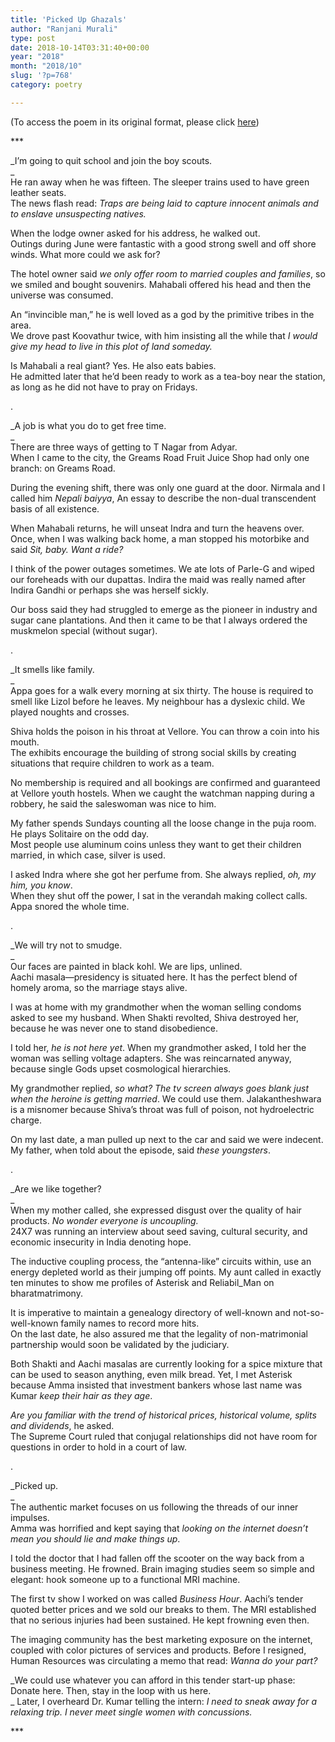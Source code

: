```yaml
---
title: 'Picked Up Ghazals'
author: "Ranjani Murali"
type: post
date: 2018-10-14T03:31:40+00:00
year: "2018"
month: "2018/10"
slug: '?p=768'
category: poetry

---
```

(To access the poem in its original format, please click [here][1])

\***

_I’m going to quit school and join the boy scouts.  
_  
He ran away when he was fifteen. The sleeper trains used to have green leather seats.  
The news flash read: _Traps are being laid to capture innocent animals and to enslave unsuspecting natives._ 

When the lodge owner asked for his address, he walked out.  
Outings during June were fantastic with a good strong swell and off shore winds. What more could we ask for? 

The hotel owner said _we only offer room to married couples and families_, so we smiled and bought souvenirs. Mahabali offered his head and then the universe was consumed. 

An &#8220;invincible man,&#8221; he is well loved as a god by the primitive tribes in the area.  
We drove past Koovathur twice, with him insisting all the while that _I would give my head to live in this plot of land someday._ 

Is Mahabali a real giant? Yes. He also eats babies.  
He admitted later that he’d been ready to work as a tea-boy near the station, as long as he did not have to pray on Fridays. 

.

_A job is what you do to get free time.  
_  
There are three ways of getting to T Nagar from Adyar.  
When I came to the city, the Greams Road Fruit Juice Shop had only one branch: on Greams Road. 

During the evening shift, there was only one guard at the door. Nirmala and I called him _Nepali baiyya_, An essay to describe the non-dual transcendent basis of all existence. 

When Mahabali returns, he will unseat Indra and turn the heavens over.  
Once, when I was walking back home, a man stopped his motorbike and said _Sit, baby. Want a ride?_ 

I think of the power outages sometimes. We ate lots of Parle-G and wiped our foreheads with our dupattas. Indira the maid was really named after Indira Gandhi or perhaps she was herself sickly. 

Our boss said they had struggled to emerge as the pioneer in industry and sugar cane plantations. And then it came to be that I always ordered the muskmelon special (without sugar). 

.

_It smells like family.  
_  
Appa goes for a walk every morning at six thirty. The house is required to smell like Lizol before he leaves. My neighbour has a dyslexic child. We played noughts and crosses. 

Shiva holds the poison in his throat at Vellore. You can throw a coin into his mouth.  
The exhibits encourage the building of strong social skills by creating situations that require children to work as a team. 

No membership is required and all bookings are confirmed and guaranteed at Vellore youth hostels. When we caught the watchman napping during a robbery, he said the saleswoman was nice to him. 

My father spends Sundays counting all the loose change in the puja room. He plays Solitaire on the odd day.  
Most people use aluminum coins unless they want to get their children married, in which case, silver is used. 

I asked Indra where she got her perfume from. She always replied, _oh, my him, you know_.  
When they shut off the power, I sat in the verandah making collect calls. Appa snored the whole time. 

. 

_We will try not to smudge.  
_  
Our faces are painted in black kohl. We are lips, unlined.  
Aachi masala—presidency is situated here. It has the perfect blend of homely aroma, so the marriage stays alive. 

I was at home with my grandmother when the woman selling condoms asked to see my husband. When Shakti revolted, Shiva destroyed her, because he was never one to stand disobedience. 

I told her, _he is not here yet_. When my grandmother asked, I told her the woman was selling voltage adapters. She was reincarnated anyway, because single Gods upset cosmological hierarchies. 

My grandmother replied, _so what? The tv screen always goes blank just when the heroine is getting married_. We could use them. Jalakantheshwara is a misnomer because Shiva’s throat was full of poison, not hydroelectric charge. 

On my last date, a man pulled up next to the car and said we were indecent. My father, when told about the episode, said _these youngsters_. 

.

_Are we like together?  
_  
When my mother called, she expressed disgust over the quality of hair products. _No wonder everyone is uncoupling._  
24X7 was running an interview about seed saving, cultural security, and economic insecurity in India denoting hope. 

The inductive coupling process, the &#8220;antenna-like&#8221; circuits within, use an energy depleted world as their jumping off points. My aunt called in exactly ten minutes to show me profiles of Asterisk and Reliabil_Man on bharatmatrimony. 

It is imperative to maintain a genealogy directory of well-known and not-so-well-known family names to record more hits.  
On the last date, he also assured me that the legality of non-matrimonial partnership would soon be validated by the judiciary. 

Both Shakti and Aachi masalas are currently looking for a spice mixture that can be used to season anything, even milk bread. Yet, I met Asterisk because Amma insisted that investment bankers whose last name was Kumar _keep their hair as they age_. 

_Are you familiar with the trend of historical prices, historical volume, splits and dividends_, he asked.  
The Supreme Court ruled that conjugal relationships did not have room for questions in order to hold in a court of law. 

. 

_Picked up.  
_  
The authentic market focuses on us following the threads of our inner impulses.  
Amma was horrified and kept saying that _looking on the internet doesn’t mean you should lie and make things up_. 

I told the doctor that I had fallen off the scooter on the way back from a business meeting. He frowned. Brain imaging studies seem so simple and elegant: hook someone up to a functional MRI machine. 

The first tv show I worked on was called _Business Hour_. Aachi’s tender quoted better prices and we sold our breaks to them. The MRI established that no serious injuries had been sustained. He kept frowning even then. 

The imaging community has the best marketing exposure on the internet, coupled with color pictures of services and products. Before I resigned, Human Resources was circulating a memo that read: _Wanna do your part?_ 

_We could use whatever you can afford in this tender start-up phase: Donate here. Then, stay in the loop with us here.  
_ Later, I overheard Dr. Kumar telling the intern: _I need to sneak away for a relaxing trip. I never meet single women with concussions._ 

\***

 [1]: http://bombayliterarymagazine.com/wp-content/uploads/2018/10/TBLM-submission_Murali-Mar-2018-1.pdf
